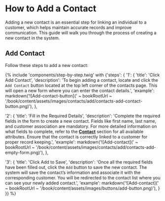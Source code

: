 # How to Add a Contact

Adding a new contact is an essential step for linking an individual to a customer, which helps maintain accurate records and improve communication. This guide will walk you through the process of creating a new contact in the system.

## Add Contact

Follow these steps to add a new contact:

{% include 'components/step-by-step.twig' with {'steps': {
  '1': {
    'title': 'Click Add Contact',
    'description': 'To begin adding a contact, locate and click the `Add Contact` button located at the top left corner of the contacts page. This will open a new form where you can enter the contact details.',
    'example': markdown('![Add-contact-button](' ~ bookRootUrl ~ '/book/content/assets/images/contacts/add/contacts-add-contact-button.png)'),
  },

  '2': {
    'title': 'Fill in the Required Details',
    'description': 'Complete the required fields in the form to create a new contact. Fields like first name, last name, and customer association are mandatory. For more detailed information on what fields to complete, refer to the **[Contact](../contacts)** section for all available attributes. Ensure that the contact is correctly linked to a customer for proper record keeping.',
    'example': markdown('![Add-contact](' ~ bookRootUrl ~ '/book/content/assets/images/contacts/add/contacts-add-empty-form.png)'),
  },

  '3': {
    'title': 'Click Add to Save',
    'description': 'Once all the required fields have been filled out, click the `Add` button to save the new contact. The system will save the contact’s information and associate it with the corresponding customer. You will be redirected to the contact list where you can see your newly added contact.',
    'example': markdown('![Add-contact](' ~ bookRootUrl ~ '/book/content/assets/images/buttons/add-button.png)'),
  }
}} %}
